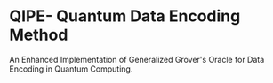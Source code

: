 # QIPE- Quantum Data Encoding Method
An Enhanced Implementation of Generalized Grover's Oracle for Data Encoding in Quantum Computing.

